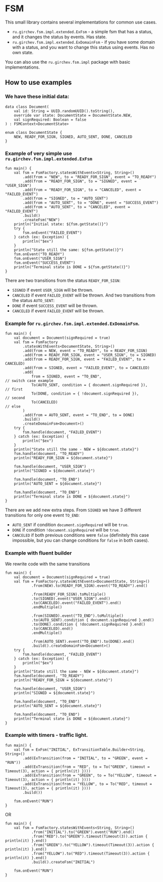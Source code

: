 # FSM
This small library contains several implementations for common use cases.
- `ru.girchev.fsm.impl.extended.ExFsm` - a simple fsm that has a status, and it changes the status by events. Has state.
- `ru.girchev.fsm.impl.extended.ExDomainFsm` - if you have some domain with a status, and you want to change this status using events. Has no own state.

You can also use the `ru.girchev.fsm.impl` package with basic implementations.

## How to use examples
### We have these initial data:
```
data class Document(
    val id: String = UUID.randomUUID().toString(),
    override var state: DocumentState = DocumentState.NEW,
    val signRequired: Boolean = false
) : FSMContext<DocumentState>

enum class DocumentState {
    NEW, READY_FOR_SIGN, SIGNED, AUTO_SENT, DONE, CANCELED
}
```
### Example of very simple use `ru.girchev.fsm.impl.extended.ExFsm`
```
fun main() {
    val fsm = FsmFactory.statesWithEvents<String, String>()
        .add(from = "NEW", to = "READY_FOR_SIGN", event = "TO_READY")
        .add(from = "READY_FOR_SIGN", to = "SIGNED", event = "USER_SIGN")
        .add(from = "READY_FOR_SIGN", to = "CANCELED", event = "FAILED_EVENT")
        .add(from = "SIGNED", to = "AUTO_SENT")
        .add(from = "AUTO_SENT", to = "DONE", event = "SUCCESS_EVENT")
        .add(from = "AUTO_SENT", to = "CANCELED", event = "FAILED_EVENT")
        .build()
        .createFsm("NEW")
    println("Initial state: ${fsm.getState()}")
    try {
        fsm.onEvent("FAILED_EVENT")
    } catch (ex: Exception) {
        println("$ex")
    }
    println("State still the same: ${fsm.getState()}")
    fsm.onEvent("TO_READY")
    fsm.onEvent("USER_SIGN")
    fsm.onEvent("SUCCESS_EVENT")
    println("Terminal state is DONE = ${fsm.getState()}")
}
```
There are two transitions from the status `READY_FOR_SIGN`:
- `SIGNED` if event `USER_SIGN` will be thrown.
- `CANCELED` if event `FAILED_EVENT` will be thrown.
And two transitions from the status `AUTO_SENT`:
- `DONE` if event `SUCCESS_EVENT` will be thrown.
- `CANCELED` if event `FAILED_EVENT` will be thrown.


### Example for `ru.girchev.fsm.impl.extended.ExDomainFsm`.

```
fun main() {
    val document = Document(signRequired = true)
    val fsm = FsmFactory
        .statesWithEvents<DocumentState, String>()
        .add(from = NEW, event = "TO_READY", to = READY_FOR_SIGN)
        .add(from = READY_FOR_SIGN, event = "USER_SIGN", to = SIGNED)
        .add(from = READY_FOR_SIGN, event = "FAILED_EVENT", to = CANCELED)
        .add(from = SIGNED, event = "FAILED_EVENT", to = CANCELED)
        .add(
            from = SIGNED, event = "TO_END",                                        // switch case example
            To(AUTO_SENT, condition = { document.signRequired }),                   // first
            To(DONE, condition = { !document.signRequired }),                       // second
            To(CANCELED)                                                            // else
        )
        .add(from = AUTO_SENT, event = "TO_END", to = DONE)
        .build()
        .createDomainFsm<Document>()
    try {
        fsm.handle(document, "FAILED_EVENT")
    } catch (ex: Exception) {
        println("$ex")
    }
    println("State still the same - NEW = ${document.state}")
    fsm.handle(document, "TO_READY")
    println("READY_FOR_SIGN = ${document.state}")

    fsm.handle(document, "USER_SIGN")
    println("SIGNED = ${document.state}")

    fsm.handle(document, "TO_END")
    println("AUTO_SENT = ${document.state}")

    fsm.handle(document, "TO_END")
    println("Terminal state is DONE = ${document.state}")
}
```

There are we add new extra steps. From `SIGNED` we have 3 different transitions for only one event `TO_END`:
- `AUTO_SENT` if condition `document.signRequired` will be `true`.
- `DONE` if condition `!document.signRequired` will be `true`.
- `CANCELED` if both previous conditions were `false` (definitely this case impossible, but you can change conditions for `false` in both cases).

### Example with fluent builder

We rewrite code with the same transitions
```
fun main() {
    val document = Document(signRequired = true)
    val fsm = FsmFactory.statesWithEvents<DocumentState, String>()
            .from(NEW).to(READY_FOR_SIGN).event("TO_READY").end()

            .from(READY_FOR_SIGN).toMultiple()
            .to(SIGNED).event("USER_SIGN").end()
            .to(CANCELED).event("FAILED_EVENT").end()
            .endMultiple()

            .from(SIGNED).event("TO_END").toMultiple()
            .to(AUTO_SENT).condition { document.signRequired }.end()
            .to(DONE).condition { !document.signRequired }.end()
            .to(CANCELED).end()
            .endMultiple()

            .from(AUTO_SENT).event("TO_END").to(DONE).end()
            .build().createDomainFsm<Document>()
    try {
        fsm.handle(document, "FAILED_EVENT")
    } catch (ex: Exception) {
        println("$ex")
    }
    println("State still the same - NEW = ${document.state}")
    fsm.handle(document, "TO_READY")
    println("READY_FOR_SIGN = ${document.state}")

    fsm.handle(document, "USER_SIGN")
    println("SIGNED = ${document.state}")

    fsm.handle(document, "TO_END")
    println("AUTO_SENT = ${document.state}")

    fsm.handle(document, "TO_END")
    println("Terminal state is DONE = ${document.state}")
}
```

### Example with timers - traffic light.
```
fun main() {
    val fsm = ExFsm("INITIAL", ExTransitionTable.Builder<String, String>()
        .add(ExTransition(from = "INITIAL", to = "GREEN", event = "RUN"))
        .add(ExTransition(from = "RED", to = To("GREEN", timeout = Timeout(3), action = { println(it) })))
        .add(ExTransition(from = "GREEN", to = To("YELLOW", timeout = Timeout(3), action = { println(it) })))
        .add(ExTransition(from = "YELLOW", to = To("RED", timeout = Timeout(3), action = { println(it) })))
        .build())

    fsm.onEvent("RUN")
}
```
OR
```
fun main() {
    val fsm = FsmFactory.statesWithEvents<String, String>()
            .from("INITIAL").to("GREEN").event("RUN").end()
            .from("RED").to("GREEN").timeout(Timeout(3)).action { println(it) }.end()
            .from("GREEN").to("YELLOW").timeout(Timeout(3)).action { println(it) }.end()
            .from("YELLOW").to("RED").timeout(Timeout(3)).action { println(it) }.end()
            .build().createFsm("INITIAL")

    fsm.onEvent("RUN")
}
```